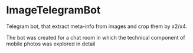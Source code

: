 # ImageTelegramBot
Telegram bot, that extract meta-info from images and crop them by x2/x4. 

The bot was created for a chat room in which the technical component of mobile photos was explored in detail
